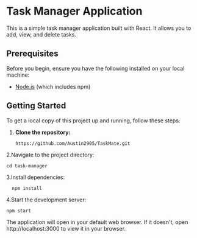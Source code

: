 # Task Manager Application

This is a simple task manager application built with React. It allows you to add, view, and delete tasks.

## Prerequisites

Before you begin, ensure you have the following installed on your local machine:

- [Node.js](https://nodejs.org/) (which includes npm)

## Getting Started

To get a local copy of this project up and running, follow these steps:

1. **Clone the repository:**

   ```sh
   https://github.com/Austin2905/TaskMate.git

2.Navigate to the project directory:
    
    cd task-manager

3.Install dependencies:

      npm install
4.Start the development server:

    npm start
The application will open in your default web browser. If it doesn't, open http://localhost:3000 to view it in your browser.



